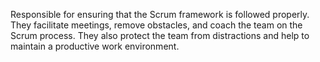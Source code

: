 Responsible for ensuring that the Scrum framework is followed properly. They facilitate meetings, remove obstacles, and coach the team on the Scrum process. They also protect the team from distractions and help to maintain a productive work environment.

